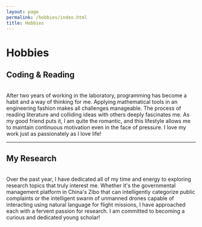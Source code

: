```yaml
---
layout: page
permalink: /hobbies/index.html
title: Hobbies
---
```


# Hobbies

## Coding & Reading

<!-- <div class="third">
<img src="/images/prelection1.JPG">
<img src="/images/speech1.JPG">
<img src="/images/speech3.JPG"> -->

<br>After two years of working in the laboratory, programming has become a habit and a way of thinking for me. Applying mathematical tools in an engineering fashion makes all challenges manageable. The process of reading literature and colliding ideas with others deeply fascinates me. As my good friend puts it, I am quite the romantic, and this lifestyle allows me to maintain continuous motivation even in the face of pressure. I love my work just as passionately as I love life!

---

## My Research

<br>Over the past year, I have dedicated all of my time and energy to exploring research topics that truly interest me. Whether it's the governmental management platform in China's Zibo that can intelligently categorize public complaints or the intelligent swarm of unmanned drones capable of interacting using natural language for flight missions, I have approached each with a fervent passion for research. I am committed to becoming a curious and dedicated young scholar!




